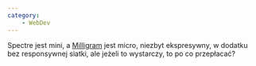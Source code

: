 ```yaml
---
category:
    - WebDev
---
```


Spectre jest mini, a [Milligram](https://github.com/milligram/milligram) jest micro, niezbyt ekspresywny, w dodatku bez responsywnej siatki, ale jeżeli to wystarczy, to po co przepłacać?
